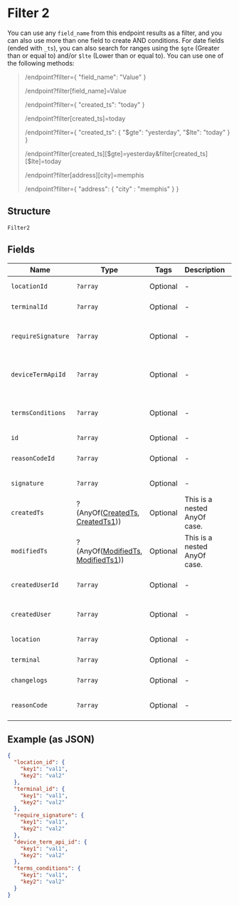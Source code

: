 
# Filter 2

You can use any `field_name` from this endpoint results as a filter, and you can also use more than one field to create AND conditions. For date fields (ended with `_ts`), you can also search for ranges using the `$gte` (Greater than or equal to) and/or  `$lte` (Lower than or equal to). You can use one of the following methods:

> /endpoint?filter={ "field_name": "Value" }
> 
> /endpoint?filter[field_name]=Value
> 
> /endpoint?filter={ "created_ts": "today" }
> 
> /endpoint?filter[created_ts]=today
> 
> /endpoint?filter={ "created_ts": { "$gte": "yesterday", "$lte": "today" } }
> 
> /endpoint?filter[created_ts][$gte]=yesterday&filter[created_ts][$lte]=today
> 
> /endpoint?filter[address][city]=memphis
> 
> /endpoint?filter={ "address": { "city" : "memphis" } }

## Structure

`Filter2`

## Fields

| Name | Type | Tags | Description | Getter | Setter |
|  --- | --- | --- | --- | --- | --- |
| `locationId` | `?array` | Optional | - | getLocationId(): ?array | setLocationId(?array locationId): void |
| `terminalId` | `?array` | Optional | - | getTerminalId(): ?array | setTerminalId(?array terminalId): void |
| `requireSignature` | `?array` | Optional | - | getRequireSignature(): ?array | setRequireSignature(?array requireSignature): void |
| `deviceTermApiId` | `?array` | Optional | - | getDeviceTermApiId(): ?array | setDeviceTermApiId(?array deviceTermApiId): void |
| `termsConditions` | `?array` | Optional | - | getTermsConditions(): ?array | setTermsConditions(?array termsConditions): void |
| `id` | `?array` | Optional | - | getId(): ?array | setId(?array id): void |
| `reasonCodeId` | `?array` | Optional | - | getReasonCodeId(): ?array | setReasonCodeId(?array reasonCodeId): void |
| `signature` | `?array` | Optional | - | getSignature(): ?array | setSignature(?array signature): void |
| `createdTs` | ?(AnyOf([CreatedTs](../../doc/models/created-ts-enum.md), [CreatedTs1](../../doc/models/created-ts-1.md))) | Optional | This is a nested AnyOf case. | getCreatedTs(): | setCreatedTs( createdTs): void |
| `modifiedTs` | ?(AnyOf([ModifiedTs](../../doc/models/modified-ts-enum.md), [ModifiedTs1](../../doc/models/modified-ts-1.md))) | Optional | This is a nested AnyOf case. | getModifiedTs(): | setModifiedTs( modifiedTs): void |
| `createdUserId` | `?array` | Optional | - | getCreatedUserId(): ?array | setCreatedUserId(?array createdUserId): void |
| `createdUser` | `?array` | Optional | - | getCreatedUser(): ?array | setCreatedUser(?array createdUser): void |
| `location` | `?array` | Optional | - | getLocation(): ?array | setLocation(?array location): void |
| `terminal` | `?array` | Optional | - | getTerminal(): ?array | setTerminal(?array terminal): void |
| `changelogs` | `?array` | Optional | - | getChangelogs(): ?array | setChangelogs(?array changelogs): void |
| `reasonCode` | `?array` | Optional | - | getReasonCode(): ?array | setReasonCode(?array reasonCode): void |

## Example (as JSON)

```json
{
  "location_id": {
    "key1": "val1",
    "key2": "val2"
  },
  "terminal_id": {
    "key1": "val1",
    "key2": "val2"
  },
  "require_signature": {
    "key1": "val1",
    "key2": "val2"
  },
  "device_term_api_id": {
    "key1": "val1",
    "key2": "val2"
  },
  "terms_conditions": {
    "key1": "val1",
    "key2": "val2"
  }
}
```

